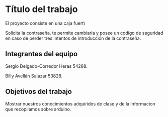 # Título del trabajo
El proyecto consiste en una caja fuert\

Solicita la contraseña, te permite cambiarla y posee un codigo de seguridad en caso de perder tres intentos de introducción de la contraseña.

## Integrantes del equipo
Sergio Delgado-Corredor Heras 54288.

Billy Avellán Salazar 53828.
## Objetivos del trabajo
Mostrar nuestros conocimientos adquiridos de clase y de la informacion que recopilamos sobre arduino.
